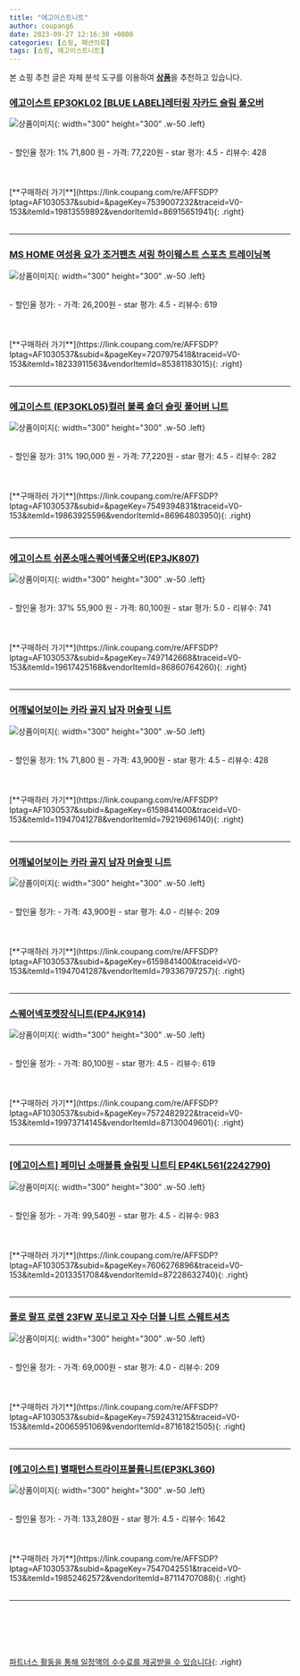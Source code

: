 ```yaml
---
title: "에고이스트니트"
author: coupang6
date: 2023-09-27 12:16:30 +0800
categories: [쇼핑, 패션의류]
tags: [쇼핑, 에고이스트니트]
---
```


본 쇼핑 추천 글은 자체 분석 도구를 이용하여 [**상품**](https://link.coupang.com/a/bao1ui)을 추천하고 있습니다.

### [에고이스트 EP3OKL02 [BLUE LABEL]레터링 자카드 슬림 풀오버](https://link.coupang.com/re/AFFSDP?lptag=AF1030537&subid=&pageKey=7539007232&traceid=V0-153&itemId=19813559892&vendorItemId=86915651941)

![상품이미지](https://thumbnail9.coupangcdn.com/thumbnails/remote/230x230ex/image/vendor_inventory/db25/5b4b394a965121f12ff44161b3cddddf2998664187f87d3a6e8d89f849c5.jpg){: width="300" height="300" .w-50 .left}


<br>
- 할인율 정가: 1%  71,800   원
- 가격: 77,220원
- star 평가: 4.5
- 리뷰수: 428
<br>
<br>
<br>
<br>
[**구매하러 가기**](https://link.coupang.com/re/AFFSDP?lptag=AF1030537&subid=&pageKey=7539007232&traceid=V0-153&itemId=19813559892&vendorItemId=86915651941){: .right}
<br>
<br>

---

### [MS HOME 여성용 요가 조거팬츠 셔링 하이웨스트 스포츠 트레이닝복](https://link.coupang.com/re/AFFSDP?lptag=AF1030537&subid=&pageKey=7207975418&traceid=V0-153&itemId=18233911563&vendorItemId=85381183015)

![상품이미지](https://thumbnail6.coupangcdn.com/thumbnails/remote/230x230ex/image/vendor_inventory/6c51/037e86e199a8b97f0b4aa96dacbf13941d443ff2d465449db95dfb6c503d.png){: width="300" height="300" .w-50 .left}


<br>
- 할인율 정가: 
- 가격: 26,200원
- star 평가: 4.5
- 리뷰수: 619
<br>
<br>
<br>
<br>
[**구매하러 가기**](https://link.coupang.com/re/AFFSDP?lptag=AF1030537&subid=&pageKey=7207975418&traceid=V0-153&itemId=18233911563&vendorItemId=85381183015){: .right}
<br>
<br>

---

### [에고이스트 (EP3OKL05)컬러 불룩 숄더 슬릿 풀어버 니트](https://link.coupang.com/re/AFFSDP?lptag=AF1030537&subid=&pageKey=7549394831&traceid=V0-153&itemId=19863925596&vendorItemId=86964803950)

![상품이미지](https://thumbnail7.coupangcdn.com/thumbnails/remote/230x230ex/image/vendor_inventory/a3a5/0b21cca18c7e90e5d5e7e16f9889c781e622d81ef0829c1249c6054a2ae3.jpg){: width="300" height="300" .w-50 .left}


<br>
- 할인율 정가: 31%  190,000   원
- 가격: 77,220원
- star 평가: 4.5
- 리뷰수: 282
<br>
<br>
<br>
<br>
[**구매하러 가기**](https://link.coupang.com/re/AFFSDP?lptag=AF1030537&subid=&pageKey=7549394831&traceid=V0-153&itemId=19863925596&vendorItemId=86964803950){: .right}
<br>
<br>

---

### [에고이스트 쉬폰소매스퀘어넥풀오버(EP3JK807)](https://link.coupang.com/re/AFFSDP?lptag=AF1030537&subid=&pageKey=7497142668&traceid=V0-153&itemId=19617425168&vendorItemId=86860764260)

![상품이미지](https://thumbnail10.coupangcdn.com/thumbnails/remote/230x230ex/image/vendor_inventory/a7b8/84444cbbf015c81130f4424d7025b0520af11d59d864cf466682569fa3df.jpg){: width="300" height="300" .w-50 .left}


<br>
- 할인율 정가: 37%  55,900   원
- 가격: 80,100원
- star 평가: 5.0
- 리뷰수: 741
<br>
<br>
<br>
<br>
[**구매하러 가기**](https://link.coupang.com/re/AFFSDP?lptag=AF1030537&subid=&pageKey=7497142668&traceid=V0-153&itemId=19617425168&vendorItemId=86860764260){: .right}
<br>
<br>

---

### [어깨넓어보이는 카라 골지 남자 머슬핏 니트](https://link.coupang.com/re/AFFSDP?lptag=AF1030537&subid=&pageKey=6159841400&traceid=V0-153&itemId=11947041278&vendorItemId=79219696140)

![상품이미지](https://thumbnail6.coupangcdn.com/thumbnails/remote/230x230ex/image/vendor_inventory/3957/3f1be7a1db69895530e005880cd08409bb128eaf19148699cf8523a57822.jpg){: width="300" height="300" .w-50 .left}


<br>
- 할인율 정가: 1%  71,800   원
- 가격: 43,900원
- star 평가: 4.5
- 리뷰수: 428
<br>
<br>
<br>
<br>
[**구매하러 가기**](https://link.coupang.com/re/AFFSDP?lptag=AF1030537&subid=&pageKey=6159841400&traceid=V0-153&itemId=11947041278&vendorItemId=79219696140){: .right}
<br>
<br>

---

### [어깨넓어보이는 카라 골지 남자 머슬핏 니트](https://link.coupang.com/re/AFFSDP?lptag=AF1030537&subid=&pageKey=6159841400&traceid=V0-153&itemId=11947041287&vendorItemId=79336797257)

![상품이미지](https://thumbnail8.coupangcdn.com/thumbnails/remote/230x230ex/image/vendor_inventory/a131/4d8bf35ab6f9ecf07c373949a2abe8933a35221b29f8916d4a0b500ef5b2.jpg){: width="300" height="300" .w-50 .left}


<br>
- 할인율 정가: 
- 가격: 43,900원
- star 평가: 4.0
- 리뷰수: 209
<br>
<br>
<br>
<br>
[**구매하러 가기**](https://link.coupang.com/re/AFFSDP?lptag=AF1030537&subid=&pageKey=6159841400&traceid=V0-153&itemId=11947041287&vendorItemId=79336797257){: .right}
<br>
<br>

---

### [스퀘어넥포켓장식니트(EP4JK914)](https://link.coupang.com/re/AFFSDP?lptag=AF1030537&subid=&pageKey=7572482922&traceid=V0-153&itemId=19973714145&vendorItemId=87130049601)

![상품이미지](https://thumbnail7.coupangcdn.com/thumbnails/remote/230x230ex/image/vendor_inventory/b5dd/f20028dc88133b174b3759b16d911d0da5ed687bb4da774d3205219d2b38.jpg){: width="300" height="300" .w-50 .left}


<br>
- 할인율 정가: 
- 가격: 80,100원
- star 평가: 4.5
- 리뷰수: 619
<br>
<br>
<br>
<br>
[**구매하러 가기**](https://link.coupang.com/re/AFFSDP?lptag=AF1030537&subid=&pageKey=7572482922&traceid=V0-153&itemId=19973714145&vendorItemId=87130049601){: .right}
<br>
<br>

---

### [[에고이스트] 페미닌 소매볼륨 슬림핏 니트티 EP4KL561(2242790)](https://link.coupang.com/re/AFFSDP?lptag=AF1030537&subid=&pageKey=7606276896&traceid=V0-153&itemId=20133517084&vendorItemId=87228632740)

![상품이미지](https://thumbnail9.coupangcdn.com/thumbnails/remote/230x230ex/image/vendor_inventory/c154/d4940589841977db0d35cbddb6e02a66deedf7dd71a7e00ecaf9e702c1b9.jpg){: width="300" height="300" .w-50 .left}


<br>
- 할인율 정가: 
- 가격: 99,540원
- star 평가: 4.5
- 리뷰수: 983
<br>
<br>
<br>
<br>
[**구매하러 가기**](https://link.coupang.com/re/AFFSDP?lptag=AF1030537&subid=&pageKey=7606276896&traceid=V0-153&itemId=20133517084&vendorItemId=87228632740){: .right}
<br>
<br>

---

### [폴로 랄프 로렌 23FW 포니로고 자수 더블 니트 스웨트셔츠](https://link.coupang.com/re/AFFSDP?lptag=AF1030537&subid=&pageKey=7592431215&traceid=V0-153&itemId=20065951069&vendorItemId=87161821505)

![상품이미지](https://thumbnail6.coupangcdn.com/thumbnails/remote/230x230ex/image/vendor_inventory/fa9f/ca2b5b95215e1c7808b390a7e9799acb51c204068d7a8f0d66db8e57b907.jpg){: width="300" height="300" .w-50 .left}


<br>
- 할인율 정가: 
- 가격: 69,000원
- star 평가: 4.0
- 리뷰수: 209
<br>
<br>
<br>
<br>
[**구매하러 가기**](https://link.coupang.com/re/AFFSDP?lptag=AF1030537&subid=&pageKey=7592431215&traceid=V0-153&itemId=20065951069&vendorItemId=87161821505){: .right}
<br>
<br>

---

### [[에고이스트] 별패턴스트라이프볼륨니트(EP3KL360)](https://link.coupang.com/re/AFFSDP?lptag=AF1030537&subid=&pageKey=7547042551&traceid=V0-153&itemId=19852462572&vendorItemId=87114707088)

![상품이미지](https://thumbnail6.coupangcdn.com/thumbnails/remote/230x230ex/image/vendor_inventory/e4f2/679cfcf1c92c08863d668759cc04a918e5c55d9856617a3eb565d9ca5d90.jpg){: width="300" height="300" .w-50 .left}


<br>
- 할인율 정가: 
- 가격: 133,280원
- star 평가: 4.5
- 리뷰수: 1642
<br>
<br>
<br>
<br>
[**구매하러 가기**](https://link.coupang.com/re/AFFSDP?lptag=AF1030537&subid=&pageKey=7547042551&traceid=V0-153&itemId=19852462572&vendorItemId=87114707088){: .right}
<br>
<br>

---
<br><br><br><br><br> [파트너스 활동을 통해 일정액의 수수료를 제공받을 수 있습니다](https://link.coupang.com/a/bao1ui){: .right}